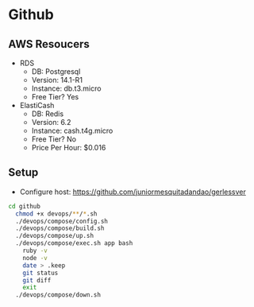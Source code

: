 # Github

## AWS Resoucers

- RDS
  - DB: Postgresql
  - Version: 14.1-R1
  - Instance: db.t3.micro
  - Free Tier? Yes
- ElastiCash
  - DB: Redis
  - Version: 6.2
  - Instance: cash.t4g.micro
  - Free Tier? No
  - Price Per Hour: $0.016

## Setup

- Configure host: https://github.com/juniormesquitadandao/gerlessver

```sh
cd github
  chmod +x devops/**/*.sh
  ./devops/compose/config.sh
  ./devops/compose/build.sh
  ./devops/compose/up.sh
  ./devops/compose/exec.sh app bash
    ruby -v
    node -v
    date > .keep
    git status
    git diff
    exit
  ./devops/compose/down.sh
```
